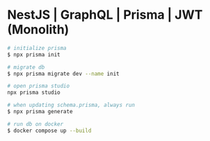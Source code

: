 # NestJS | GraphQL | Prisma | JWT (Monolith)

```sh
# initialize prisma
$ npx prisma init

# migrate db
$ npx prisma migrate dev --name init

# open prisma studio
npx prisma studio

# when updating schema.prisma, always run
$ npx prisma generate
```

```sh
# run db on docker
$ docker compose up --build
```
